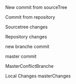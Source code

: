 New commit from sourceTree

Commit from repository

Sourcetree changes

Repository changes

new branche commit

master commit

MasterConflictBranche

Local Changes
masterChanges
